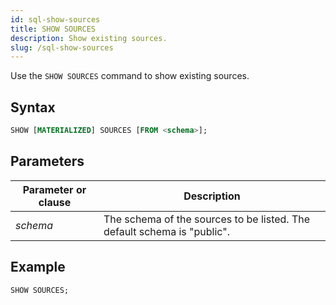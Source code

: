 ```yaml
---
id: sql-show-sources
title: SHOW SOURCES
description: Show existing sources.
slug: /sql-show-sources
---
```


Use the `SHOW SOURCES` command to show existing sources. 

## Syntax

```sql
SHOW [MATERIALIZED] SOURCES [FROM <schema>];
```
## Parameters
|Parameter or clause        | Description           |
|---------------------------|-----------------------|
|*schema*                   |The schema of the sources to be listed. The default schema is "public".|


## Example

```sql
SHOW SOURCES;
```